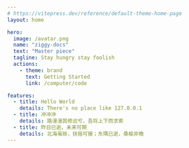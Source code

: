 ```yaml
---
# https://vitepress.dev/reference/default-theme-home-page
layout: home

hero:
  image: /avatar.png
  name: "ziggy-docs"
  text: "Master piece"
  tagline: Stay hungry stay foolish
  actions:
    - theme: brand
      text: Getting Started
      link: /computer/code

features:
  - title: Hello World
    details: There's no place like 127.0.0.1
  - title: 冲冲冲
    details: 路漫漫其修远兮，吾将上下而求索
  - title: 昨日已逝，未来可期
    details: 北海虽赊，扶摇可接；东隅已逝，桑榆非晚
---
```


<div class="h-[300px] relative">
  <FlipClock class="absolute left-1/2 top-1/2 -translate-x-1/2 -translate-y-1/2"></FlipClock>
</div> 


<script setup lang="ts">
import 'vz-components/dist/es/style.css'
import { FlipClock } from 'vz-components'
</script>